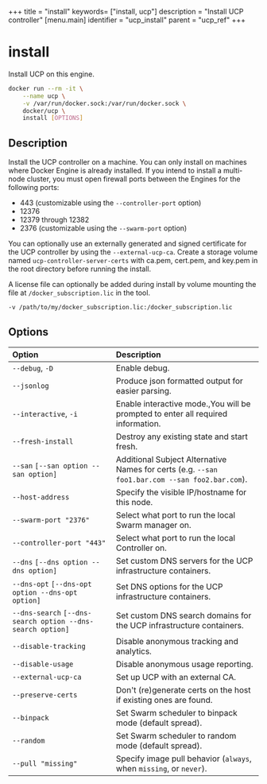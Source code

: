 +++
title = "install"
keywords= ["install, ucp"]
description = "Install UCP controller"
[menu.main]
identifier = "ucp_install"
parent = "ucp_ref"
+++

# install

Install UCP on this engine.

```bash
docker run --rm -it \
    --name ucp \
    -v /var/run/docker.sock:/var/run/docker.sock \
    docker/ucp \
    install [OPTIONS]
```

## Description

Install the UCP controller on a machine. You can only install on machines where
Docker Engine is already installed. If you intend to install a multi-node
cluster, you must open firewall ports between the Engines for the following
ports:

* 443 (customizable using the `--controller-port` option)
* 12376
* 12379 through 12382
* 2376 (customizable using the `--swarm-port` option)

You can optionally use an externally generated and signed certificate for the
UCP controller by using the `--external-ucp-ca`. Create a storage volume named
`ucp-controller-server-certs` with ca.pem, cert.pem, and key.pem in the root directory
before running the install.

A license file can optionally be added during install by volume
mounting the file at `/docker_subscription.lic` in the tool.

```bash
-v /path/to/my/docker_subscription.lic:/docker_subscription.lic
```

## Options

| Option                                                     | Description                                                                                    |
|:-----------------------------------------------------------|:-----------------------------------------------------------------------------------------------|
| `--debug`, `-D`                                            | Enable debug.                                                                                  |
| `--jsonlog`                                                | Produce json formatted output for easier parsing.                                              |
| `--interactive`, `-i`                                      | Enable interactive mode.,You will be prompted to enter all required information.               |
| `--fresh-install`                                          | Destroy any existing state and start fresh.                                                    |
| `--san` `[--san option --san option]`                      | Additional Subject Alternative Names for certs (e.g. `--san foo1.bar.com --san foo2.bar.com`). |
| `--host-address`                                           | Specify the visible IP/hostname for this node.                                                 |
| `--swarm-port "2376"`                                      | Select what port to run the local Swarm manager on.                                            |
| `--controller-port "443"`                                  | Select what port to run the local Controller on.                                               |
| `--dns` `[--dns option --dns option]`                      | Set custom DNS servers for the UCP infrastructure containers.                                  |
| `--dns-opt` `[--dns-opt option --dns-opt option]`          | Set DNS options for the UCP infrastructure containers.                                         |
| `--dns-search` `[--dns-search option --dns-search option]` | Set custom DNS search domains for the UCP infrastructure containers.                           |
| `--disable-tracking`                                       | Disable anonymous tracking and analytics.                                                      |
| `--disable-usage`                                          | Disable anonymous usage reporting.                                                             |
| `--external-ucp-ca`                                        | Set up UCP with an external CA.                                                                |
| `--preserve-certs`                                         | Don't (re)generate certs on the host if existing ones are found.                               |
| `--binpack`                                                | Set Swarm scheduler to binpack mode (default spread).                                          |
| `--random`                                                 | Set Swarm scheduler to random mode (default spread).                                           |
| `--pull "missing"`                                         | Specify image pull behavior (`always`, when `missing`, or `never`).                            |
